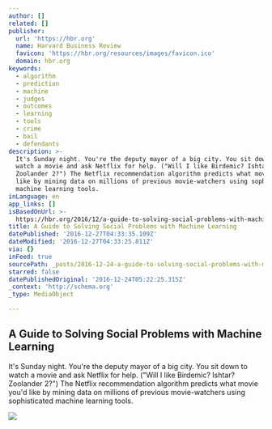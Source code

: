 ```yaml
---
author: []
related: []
publisher:
  url: 'https://hbr.org'
  name: Harvard Business Review
  favicon: 'https://hbr.org/resources/images/favicon.ico'
  domain: hbr.org
keywords:
  - algorithm
  - prediction
  - machine
  - judges
  - outcomes
  - learning
  - tools
  - crime
  - bail
  - defendants
description: >-
  It's Sunday night. You're the deputy mayor of a big city. You sit down to
  watch a movie and ask Netflix for help. ("Will I like Birdemic? Ishtar?
  Zoolander 2?") The Netflix recommendation algorithm predicts what movie you'd
  like by mining data on millions of previous movie-watchers using sophisticated
  machine learning tools.
inLanguage: en
app_links: []
isBasedOnUrl: >-
  https://hbr.org/2016/12/a-guide-to-solving-social-problems-with-machine-learning
title: A Guide to Solving Social Problems with Machine Learning
datePublished: '2016-12-27T04:33:35.109Z'
dateModified: '2016-12-27T04:33:25.811Z'
via: {}
inFeed: true
sourcePath: _posts/2016-12-24-a-guide-to-solving-social-problems-with-machine-learning.md
starred: false
datePublishedOriginal: '2016-12-24T05:22:25.315Z'
_context: 'http://schema.org'
_type: MediaObject

---
```

<article style=""><h1>A Guide to Solving Social Problems with Machine Learning</h1><p>It's Sunday night. You're the deputy mayor of a big city. You sit down to watch a movie and ask Netflix for help. ("Will I like Birdemic? Ishtar? Zoolander 2?") The Netflix recommendation algorithm predicts what movie you'd like by mining data on millions of previous movie-watchers using sophisticated machine learning tools.</p><img src="https://hbr.org/resources/images/article_assets/2016/12/dec16-08-61949289.jpg" /></article>